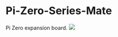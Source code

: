 # Pi-Zero-Series-Mate
Pi Zero  expansion board.
![](https://github.com/INNO-MAKER/Images-Folder/blob/main/Pi-Zero-Serials-Mate.jpg)
